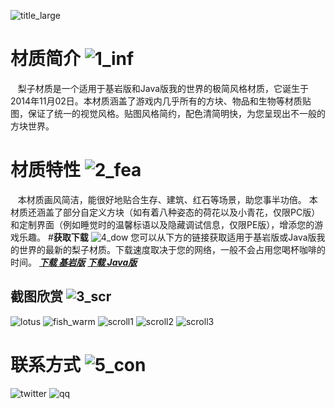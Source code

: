 ![title_large](https://ooo.0o0.ooo/2018/04/15/5ad347e900ee4.png)
# 材质简介 ![1_inf](https://ooo.0o0.ooo/2018/04/15/5ad352cb4b4d6.png)
    梨子材质是一个适用于基岩版和Java版我的世界的极简风格材质，它诞生于2014年11月02日。本材质涵盖了游戏内几乎所有的方块、物品和生物等材质贴图，保证了统一的视觉风格。贴图风格简约，配色清简明快，为您呈现出不一般的方块世界。
# 材质特性 ![2_fea](https://ooo.0o0.ooo/2018/04/15/5ad352e44c89e.png)
    本材质画风简洁，能很好地贴合生存、建筑、红石等场景，助您事半功倍。
    本材质还涵盖了部分自定义方块（如有着八种姿态的荷花以及小青花，仅限PC版）和定制界面（例如睡觉时的温馨标语以及隐藏调试信息，仅限PE版），增添您的游戏乐趣。
#**获取下载** ![4_dow](https://ooo.0o0.ooo/2018/04/15/5ad352f8c7744.png)
您可以从下方的链接获取适用于基岩版或Java版我的世界的最新的梨子材质。下载速度取决于您的网络，一般不会占用您喝杯咖啡的时间。
[_**下载 基岩版**_](https://pan.baidu.com/s/1CS69yjK4pDTydHXQMo1CAg)      [_**下载 Java版**_](https://pan.baidu.com/s/1mF-RPnOMnP3PLofEcmbM9g)

## 截图欣赏 ![3_scr](https://ooo.0o0.ooo/2018/04/15/5ad352eea590a.png)
![lotus](https://ooo.0o0.ooo/2018/04/15/5ad347677c7c7.png)
![fish_warm](https://ooo.0o0.ooo/2018/04/15/5ad3478aad5a2.png)
![scroll1](https://ooo.0o0.ooo/2018/04/15/5ad3481429b8d.png)
![scroll2](https://ooo.0o0.ooo/2018/04/15/5ad3482c14db9.png)
![scroll3](https://ooo.0o0.ooo/2018/04/15/5ad3484134480.png)

# 联系方式 ![5_con](https://ooo.0o0.ooo/2018/04/15/5ad353024616a.png)
![twitter](https://ooo.0o0.ooo/2018/04/15/5ad3531a48784.png)
![qq](https://ooo.0o0.ooo/2018/04/15/5ad353238bf7b.png)
